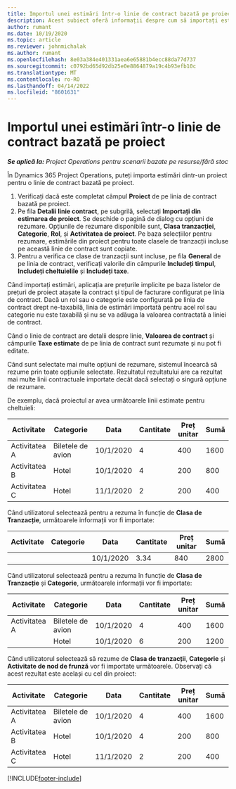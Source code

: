```yaml
---
title: Importul unei estimări într-o linie de contract bazată pe proiect
description: Acest subiect oferă informații despre cum să importați estimările dintr-un proiect într-o linie de contract.
author: rumant
ms.date: 10/19/2020
ms.topic: article
ms.reviewer: johnmichalak
ms.author: rumant
ms.openlocfilehash: 8e03a384e401331aea6e65881b4ecc88da77d737
ms.sourcegitcommit: c0792bd65d92db25e0e8864879a19c4b93efb10c
ms.translationtype: MT
ms.contentlocale: ro-RO
ms.lasthandoff: 04/14/2022
ms.locfileid: "8601631"
---
```

# <a name="import-an-estimate-to-a-project-based-contract-line"></a>Importul unei estimări într-o linie de contract bazată pe proiect

_**Se aplică la:** Project Operations pentru scenarii bazate pe resurse/fără stoc_

În Dynamics 365 Project Operations, puteți importa estimări dintr-un proiect pentru o linie de contract bazată pe proiect.

1. Verificați dacă este completat câmpul **Proiect** de pe linia de contract bazată pe proiect.
2. Pe fila **Detalii linie contract**, pe subgrilă, selectați **Importați din estimarea de proiect**. Se deschide o pagină de dialog cu opțiuni de rezumare. Opțiunile de rezumare disponibile sunt, **Clasa tranzacției**, **Categorie**, **Rol**, și **Activitatea de proiect**. Pe baza selecțiilor pentru rezumare, estimările din proiect pentru toate clasele de tranzacții incluse pe această linie de contract sunt copiate. 
3. Pentru a verifica ce clase de tranzacții sunt incluse, pe fila **General** de pe linia de contract, verificați valorile din câmpurile **Includeți timpul**, **Includeți cheltuielile** și **Includeți taxe**.

Când importați estimări, aplicația are prețurile implicite pe baza listelor de prețuri de proiect atașate la contract și tipul de facturare configurat pe linia de contract. Dacă un rol sau o categorie este configurată pe linia de contract drept ne-taxabilă, linia de estimări importată pentru acel rol sau categorie nu este taxabilă și nu se va adăuga la valoarea contractată a liniei de contract.

Când o linie de contract are detalii despre linie, **Valoarea de contract** și câmpurile **Taxe estimate** de pe linia de contract sunt rezumate și nu pot fi editate.

Când sunt selectate mai multe opțiuni de rezumare, sistemul încearcă să rezume prin toate opțiunile selectate. Rezultatul rezultatului are ca rezultat mai multe linii contractuale importate decât dacă selectați o singură opțiune de rezumare.

De exemplu, dacă proiectul ar avea următoarele linii estimate pentru cheltuieli:

| Activitate | Categorie | Data | Cantitate | Preț unitar | Sumă |
| --- | --- | --- | --- | --- | --- |
| Activitatea A | Biletele de avion | 10/1/2020 | 4 | 400 | 1600 |
| Activitatea B | Hotel | 10/1/2020 | 4 | 200 | 800 |
| Activitatea C | Hotel | 11/1/2020 | 2 | 200 | 400 |

Când utilizatorul selectează pentru a rezuma în funcție de **Clasa de Tranzacție**, următoarele informații vor fi importate:

| Activitate | Categorie | Data | Cantitate | Preț unitar | Sumă |
| --- | --- | --- | --- | --- | --- |
| &nbsp;  | &nbsp;  | 10/1/2020 | 3.34 | 840 | 2800 |

Când utilizatorul selectează pentru a rezuma în funcție de **Clasa de Tranzacție** și **Categorie**, următoarele informații vor fi importate:

| Activitate | Categorie | Data | Cantitate | Preț unitar | Sumă |
| --- | --- | --- | --- | --- | --- |
| Activitatea A | Biletele de avion | 10/1/2020 | 4 | 400 | 1600 |
| &nbsp;  | Hotel | 10/1/2020 | 6 | 200 | 1200 |

Când utilizatorul selectează să rezume de **Clasa de tranzacții**, **Categorie** și **Activitate de nod de frunză** vor fi importate următoarele. Observați că acest rezultat este același cu cel din proiect:

| Activitate | Categorie | Data | Cantitate | Preț unitar | Sumă |
| --- | --- | --- | --- | --- | --- |
| Activitatea A | Biletele de avion | 10/1/2020 | 4 | 400 | 1600 |
| Activitatea B | Hotel | 10/1/2020 | 4 | 200 | 800 |
| Activitatea C | Hotel | 11/1/2020 | 2 | 200 | 400 |


[!INCLUDE[footer-include](../includes/footer-banner.md)]